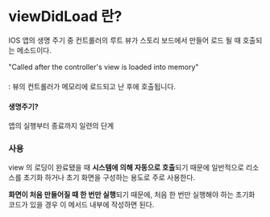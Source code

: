 # viewDidLoad 란?
IOS 앱의 생명 주기 중 컨트롤러의 루트 뷰가 스토리 보드에서 만들어 로드 될 때 호출되는 메소드이다.

"Called after the controller's view is loaded into memory"

: 뷰의 컨트롤러가 메모리에 로드되고 난 후에 호출됩니다.

#### 생명주기? 
앱의 실행부터 종료까지 일련의 단계


### 사용
view 의 로딩이 완료됐을 때 <b>시스템에 의해 자동으로 호출</b>되기 때문에 일반적으로 리소스를 초기화 하거나 초기 화면을 구성하는 용도로 주로 사용한다.

<b>화면이 처음 만들어질 때 한 번만 실행</b>되기 때문에, 처음 한 번만 실행해야 하는 초기화 코드가 있을 경우 이 메서드 내부에 작성하면 된다.
